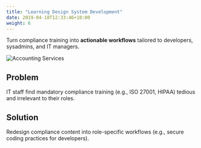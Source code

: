 ```yaml
---
title: "Learning Design System Development"
date: 2019-04-18T12:33:46+10:00
weight: 6
---
```


Turn compliance training into **actionable workflows** tailored to developers, sysadmins, and IT managers.

![Accounting Services](/lukofolio/images/austin-distel-nGc5RT2HmF0-unsplash.jpg)

## Problem

IT staff find mandatory compliance training (e.g., ISO 27001, HIPAA) tedious and irrelevant to their roles.

## Solution

Redesign compliance content into role-specific workflows (e.g., secure coding practices for developers).